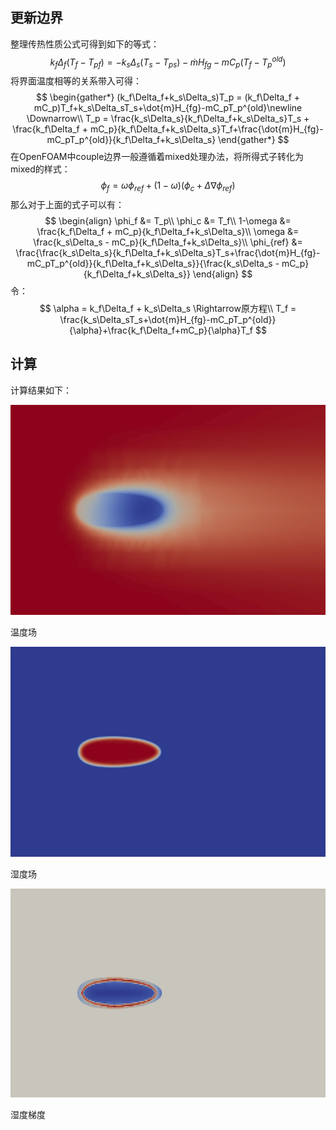 

## 更新边界

整理传热性质公式可得到如下的等式：
$$
k_f\Delta_f(T_f - T_{pf}) = -k_s\Delta_s(T_s-T_{ps})-\dot{m}H_{fg}-mC_p(T_f-T_p^{old})
$$
将界面温度相等的关系带入可得：
$$
\begin{gather*}
(k_f\Delta_f+k_s\Delta_s)T_p = (k_f\Delta_f + mC_p)T_f+k_s\Delta_sT_s+\dot{m}H_{fg}-mC_pT_p^{old}\newline
\Downarrow\\
T_p = \frac{k_s\Delta_s}{k_f\Delta_f+k_s\Delta_s}T_s + \frac{k_f\Delta_f + mC_p}{k_f\Delta_f+k_s\Delta_s}T_f+\frac{\dot{m}H_{fg}-mC_pT_p^{old}}{k_f\Delta_f+k_s\Delta_s}
\end{gather*}
$$
在OpenFOAM中couple边界一般遵循着mixed处理办法，将所得式子转化为mixed的样式：
$$
\phi _f=\omega \phi _{ref}+(1-\omega )(\phi _c+\Delta \nabla \phi _{ref})
$$
那么对于上面的式子可以有：
$$
\begin{align}
\phi_f &= T_p\\
\phi_c &= T_f\\
1-\omega &= \frac{k_f\Delta_f + mC_p}{k_f\Delta_f+k_s\Delta_s}\\
\omega &= \frac{k_s\Delta_s - mC_p}{k_f\Delta_f+k_s\Delta_s}\\
\phi_{ref} &= \frac{\frac{k_s\Delta_s}{k_f\Delta_f+k_s\Delta_s}T_s+\frac{\dot{m}H_{fg}-mC_pT_p^{old}}{k_f\Delta_f+k_s\Delta_s}}{\frac{k_s\Delta_s - mC_p}{k_f\Delta_f+k_s\Delta_s}}
\end{align}
$$
令：
$$
\alpha = k_f\Delta_f + k_s\Delta_s \Rightarrow原方程\\
T_f = \frac{k_s\Delta_sT_s+\dot{m}H_{fg}-mC_pT_p^{old}}{\alpha}+\frac{k_f\Delta_f+mC_p}{\alpha}T_f
$$


## 计算

计算结果如下：

![T](./picture/T.png)

温度场

![H2O](./picture/H2O.png)

湿度场

![H2O-grad](./picture/Grad(H2O).png)

湿度梯度